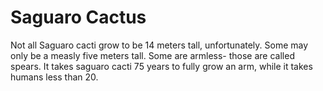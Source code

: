 # Saguaro Cactus

Not all Saguaro cacti grow to be 14 meters tall, unfortunately. Some may only be
a measly five meters tall. Some are armless- those are called spears. It takes
saguaro cacti 75 years to fully grow an arm, while it takes humans less than 20.
